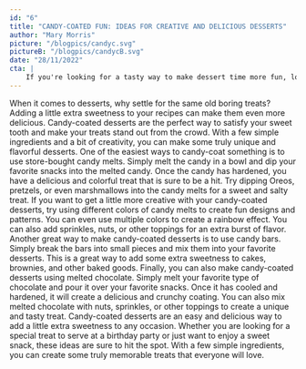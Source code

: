 ```yaml
---
id: "6"
title: "CANDY-COATED FUN: IDEAS FOR CREATIVE AND DELICIOUS DESSERTS"
author: "Mary Morris"
picture: "/blogpics/candyc.svg"
pictureB: "/blogpics/candycB.svg"
date: "28/11/2022"
cta: |
    If you're looking for a tasty way to make dessert time more fun, look no further! Try out these creative and delicious candy-coated ideas for a sweet treat that's sure to delight. Get creative in the kitchen and make your own candy-coated desserts today!
---
```

When it comes to desserts, why settle for the same old boring treats? Adding a little extra sweetness to your recipes can make them even more delicious. Candy-coated desserts are the perfect way to satisfy your sweet tooth and make your treats stand out from the crowd. With a few simple ingredients and a bit of creativity, you can make some truly unique and flavorful desserts. One of the easiest ways to candy-coat something is to use store-bought candy melts. Simply melt the candy in a bowl and dip your favorite snacks into the melted candy. Once the candy has hardened, you have a delicious and colorful treat that is sure to be a hit. Try dipping Oreos, pretzels, or even marshmallows into the candy melts for a sweet and salty treat. If you want to get a little more creative with your candy-coated desserts, try using different colors of candy melts to create fun designs and patterns. You can even use multiple colors to create a rainbow effect. You can also add sprinkles, nuts, or other toppings for an extra burst of flavor. Another great way to make candy-coated desserts is to use candy bars. Simply break the bars into small pieces and mix them into your favorite desserts. This is a great way to add some extra sweetness to cakes, brownies, and other baked goods. Finally, you can also make candy-coated desserts using melted chocolate. Simply melt your favorite type of chocolate and pour it over your favorite snacks. Once it has cooled and hardened, it will create a delicious and crunchy coating. You can also mix melted chocolate with nuts, sprinkles, or other toppings to create a unique and tasty treat. Candy-coated desserts are an easy and delicious way to add a little extra sweetness to any occasion. Whether you are looking for a special treat to serve at a birthday party or just want to enjoy a sweet snack, these ideas are sure to hit the spot. With a few simple ingredients, you can create some truly memorable treats that everyone will love.
        